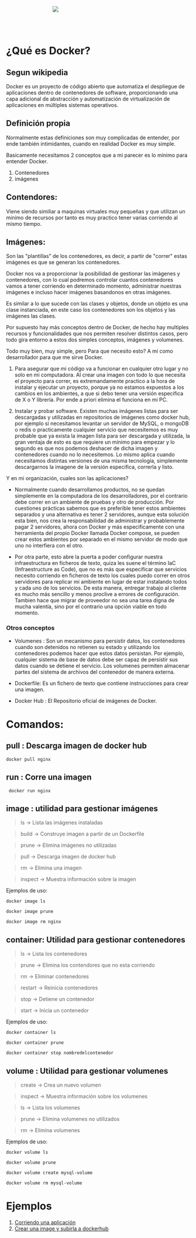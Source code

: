 <img src="https://www.docker.com/sites/default/files/d8/styles/role_icon/public/2019-07/vertical-logo-monochromatic.png?itok=erja9lKc" style="max-width : 250px; margin-left : auto; margin-right: auto; display: block; padding : 50px;">

# ¿Qué es Docker?

## Segun wikipedia

Docker es un proyecto de código abierto que automatiza el despliegue de aplicaciones dentro de contenedores de software, proporcionando una capa adicional de abstracción y automatización de virtualización de aplicaciones en múltiples sistemas operativos.

## Definición propia

Normalmente estas definiciones son muy complicadas de entender, por ende también intimidantes, cuando en realidad Docker es muy simple.

Basicamente necesitamos 2 conceptos que a mi parecer es lo mínimo para entender Docker.

1. Contenedores
2. imágenes

## Contendores:

Viene siendo similiar a maquinas virtuales muy pequeñas y que utilizan un minimo de recursos por tanto es muy practico tener varias corriendo al mismo tiempo.

## Imágenes:

Son las "plantillas" de los contenedores, es decir, a partir de "correr" estas imágenes es que se generan los contenedores.

Docker nos va a proporcionar la posibilidad de gestionar las imágenes y contenedores, con lo cual podremos controlar cuantos contenedores vamos a tener corriendo en determinado momento, administrar nuestras imágenes e incluso hacer imágenes basandonos en otras imágenes.

Es similar a lo que sucede con las clases y objetos, donde un objeto es una clase instanciada, en este caso los contenedores son los objetos y las imágenes las clases.

Por supuesto hay más conceptos dentro de Docker, de hecho hay multiples recursos y funcionalidades que nos permiten resolver distintos casos, pero todo gira entorno a estos dos simples conceptos, imágenes y volumenes.

Todo muy bien, muy simple, pero
Para que necesito esto? A mi como desarrollador para que me sirve Docker.

1. Para asegurar que mi código va a funcionar en cualquier otro lugar y no solo en mi computadora.
   Al crear una imagen con todo lo que necesita el proyecto para correr, es extremandamente practico a la hora de instalar y ejecutar un proyecto, porque ya no estamos expuestos a los cambios en los ambientes, a que si debo tener una versión especifica de X o Y librería. Por ende a priori elimina el funciona en mi PC.

2. Instalar y probar software.
   Existen muchas imágenes listas para ser descargadas y utilizadas en repositorios de imágenes como docker hub, por ejemplo si necesitamos levantar un servidor de MySQL, o mongoDB o redis o practicamente cualquier servicio que necesitemos es muy probable que ya exista la imagen lista para ser descargada y utilizada, la gran ventaja de esto es que requiere un minimo para empezar y lo segundo es que nos podemos deshacer de dicha imagen y contenedores cuando no lo necesitemos. Lo mismo aplica cuando necesitamos distintas versiones de una misma tecnología, simplemente descargarnos la imagene de la versión especifica, correrla y listo.

Y en mi organización, cuales son las aplicaciones?

- Normalmente cuando desarrollamos productos, no se quedan simplemente en la computadora de los desarrolladores, por el contrario debe correr en un ambiente de pruebas y otro de producción.
  Por cuestiones prácticas sabemos que es preferible tener estos ambientes separados y una alternativa es tener 2 servidores, aunque esta solución esta bien, nos crea la responsabilidad de administrar y probablemente pagar 2 servidores, ahora con Docker y más especificamente con una herramienta del propio Docker llamada Docker compose, se pueden crear estos ambientes por separado en el mismo servidor de modo que uno no interfiera con el otro.

- Por otra parte, esto abre la puerta a poder configurar nuestra infraestructura en ficheros de texto, quiza les suene el término IaC (Infraestructure as Code), que no es más que especificar que servicios necesito corriendo en ficheros de texto los cuales puedo correr en otros servidores para replicar mi ambiente en lugar de estar instalando todos y cada uno de los servicios. De esta manera, entregar trabajo al cliente es mucho más sencillo y menos proclive a errores de configuración. Tambien hace que migrar de proveedor no sea una tarea digna de mucha valentía, sino por el contrario una opción viable en todo momento.

### Otros conceptos

- Volumenes : Son un mecanismo para persistir datos, los contenedores cuando son detenidos no retienen su estado y utilizando los contenedores podemos hacer que estos datos persistan. Por ejemplo, cualquier sistema de base de datos debe ser capaz de persistir sus datos cuando se detiene el servicio. Los volumenes permiten almacenar partes del sistema de archivos del contenedor de manera externa.

- Dockerfile: Es un fichero de texto que contiene instrucciones para crear una imagen.

- Docker Hub : El Repositorio oficial de imágenes de Docker.

# Comandos:

## pull : Descarga imagen de docker hub

	docker pull nginx

## run : Corre una imagen

	 docker run nginx

## image : utilidad para gestionar imágenes

> ls -> Lista las imágenes instaladas

> build -> Construye imagen a partir de un Dockerfile

> prune -> Elimina imágenes no utilizadas

> pull -> Descarga imagen de docker hub

> rm -> Elimina una imagen

> inspect -> Muestra información sobre la imagen

Ejemplos de uso:

	docker image ls

	docker image prune

	docker image rm nginx

## container: Utilidad para gestionar contenedores

> ls -> Lista los contenedores

> prune -> Elimina los contendores que no esta corriendo

> rm -> Eliminar contenedores

> restart -> Reinicia contenedores

> stop -> Detiene un contenedor

> start -> Inicia un contenedor

Ejemplos de uso:

	docker container ls

	docker container prune

	docker container stop nombredelcontenedor

## volume : Utilidad para gestionar volumenes

> create -> Crea un nuevo volumen

> inspect -> Muestra información sobre los volumenes

> ls -> Lista los volumenes

> prune -> Elimina volumenes no utilizados

> rm -> Elimina volumenes

Ejemplos de uso:

    docker volume ls

    docker volume prune

    docker volume create mysql-volume

    docker volume rm mysql-volume

# Ejemplos

1.  [Corriendo una aplicación](Example1/)
2.  [Crear una image y subirla a dockerhub](Example2/)
